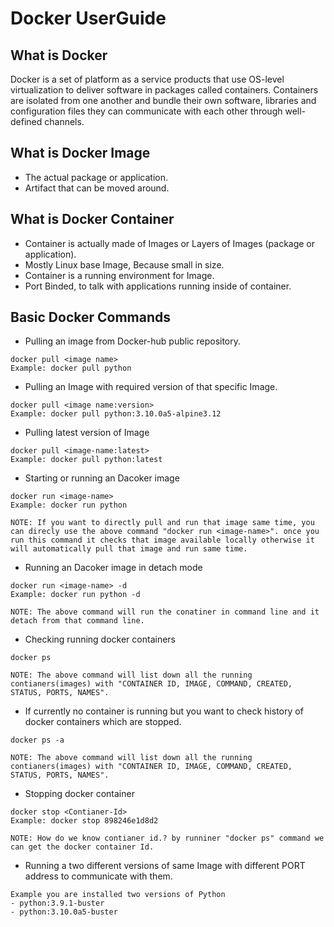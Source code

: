 # Docker UserGuide

## What is Docker
<p>Docker is a set of platform as a service products that use OS-level
virtualization to deliver software in packages called containers. 
Containers are isolated from one another and bundle their own software,
libraries and configuration files they can communicate with each other
through well-defined channels.</p>

## What is Docker Image
- The actual package or application.
- Artifact that can be moved around.

## What is Docker Container
- Container is actually made of Images or Layers of Images (package or application).
- Mostly Linux base Image, Because small in size.
- Container is a running environment for Image.
- Port Binded, to talk with applications running inside of container.

## Basic Docker Commands
- Pulling an image from Docker-hub public repository.
```
docker pull <image name>
Example: docker pull python 
```

- Pulling an Image with required version of that specific Image.
```
docker pull <image name:version>
Example: docker pull python:3.10.0a5-alpine3.12 
```

- Pulling latest version of Image
```
docker pull <image-name:latest>
Example: docker pull python:latest
```

- Starting or running an Dacoker image
```
docker run <image-name>
Example: docker run python

NOTE: If you want to directly pull and run that image same time, you can direcly use the above command "docker run <image-name>". once you run this command it checks that image available locally otherwise it will automatically pull that image and run same time.
```

- Running an Dacoker image in detach mode
```
docker run <image-name> -d
Example: docker run python -d

NOTE: The above command will run the conatiner in command line and it detach from that command line.
```

- Checking running docker containers
```
docker ps

NOTE: The above command will list down all the running contianers(images) with "CONTAINER ID, IMAGE, COMMAND, CREATED, STATUS, PORTS, NAMES".
```

- If currently no container is running but you want to check history of docker containers which are stopped.
```
docker ps -a

NOTE: The above command will list down all the running contianers(images) with "CONTAINER ID, IMAGE, COMMAND, CREATED, STATUS, PORTS, NAMES".
```

- Stopping docker container
```
docker stop <Contianer-Id>
Example: docker stop 898246e1d8d2

NOTE: How do we know contianer id.? by runniner "docker ps" command we can get the docker container Id.
```

- Running a two different versions of same Image with different PORT address to communicate with them.
```
Example you are installed two versions of Python
- python:3.9.1-buster
- python:3.10.0a5-buster